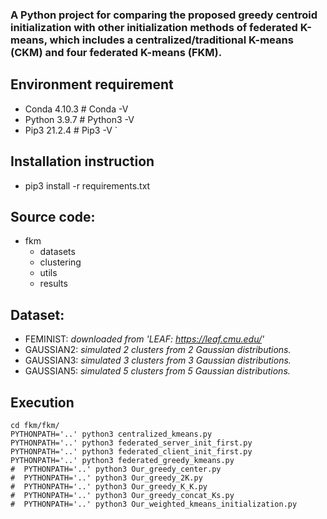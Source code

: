 ### A Python project for comparing the proposed greedy centroid initialization with other initialization methods of federated K-means, which includes a centralized/traditional K-means (CKM) and four federated K-means (FKM).    

## Environment requirement
  - Conda 4.10.3 # Conda -V
  - Python 3.9.7 # Python3 -V
  - Pip3 21.2.4 # Pip3 -V
`
## Installation instruction
  - pip3 install -r requirements.txt
  
## Source code:
- fkm 
  - datasets
  - clustering
  - utils
  - results

## Dataset:
- FEMINIST: _downloaded from 'LEAF: https://leaf.cmu.edu/'_
- GAUSSIAN2: _simulated 2 clusters from 2 Gaussian distributions._
- GAUSSIAN3: _simulated 3 clusters from 3 Gaussian distributions._
- GAUSSIAN5: _simulated 5 clusters from 5 Gaussian distributions._

## Execution
  ```shell
  cd fkm/fkm/
  PYTHONPATH='..' python3 centralized_kmeans.py
  PYTHONPATH='..' python3 federated_server_init_first.py
  PYTHONPATH='..' python3 federated_client_init_first.py
  PYTHONPATH='..' python3 federated_greedy_kmeans.py  
#  PYTHONPATH='..' python3 Our_greedy_center.py  
#  PYTHONPATH='..' python3 Our_greedy_2K.py  
#  PYTHONPATH='..' python3 Our_greedy_K_K.py  
#  PYTHONPATH='..' python3 Our_greedy_concat_Ks.py
#  PYTHONPATH='..' python3 Our_weighted_kmeans_initialization.py
  ```



[//]: # ()
[//]: # (# Author: Kun)

[//]: # (# Email: kun.bj@outlook.com)